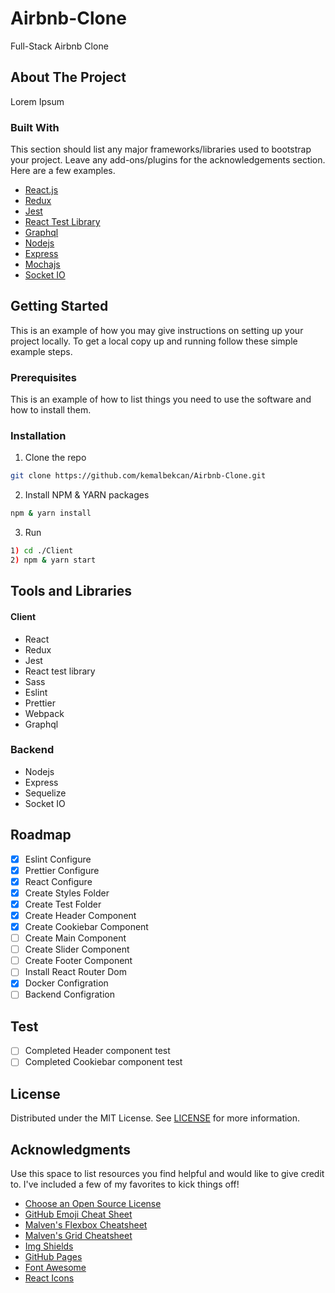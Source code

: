 # Airbnb-Clone

Full-Stack Airbnb Clone

## About The Project

Lorem Ipsum

### Built With

This section should list any major frameworks/libraries used to bootstrap your project. Leave any add-ons/plugins for the acknowledgements section. Here are a few examples.

- [React.js](https://reactjs.org/)
- [Redux](https://redux.js.org/)
- [Jest](https://jestjs.io/)
- [React Test Library](https://testing-library.com/docs/react-testing-library/intro/)
- [Graphql](https://graphql.org/)
- [Nodejs](https://nodejs.org/en/)
- [Express](https://expressjs.com/)
- [Mochajs](https://mochajs.org/)
- [Socket IO](https://socket.io/)

## Getting Started

This is an example of how you may give instructions on setting up your project locally.
To get a local copy up and running follow these simple example steps.

### Prerequisites

This is an example of how to list things you need to use the software and how to install them.

### Installation

1. Clone the repo

```sh
git clone https://github.com/kemalbekcan/Airbnb-Clone.git
```

2. Install NPM & YARN packages

```sh
npm & yarn install
```

3. Run

```sh
1) cd ./Client
2) npm & yarn start
```

## Tools and Libraries

#### Client

- React
- Redux
- Jest
- React test library
- Sass
- Eslint
- Prettier
- Webpack
- Graphql

### Backend

- Nodejs
- Express
- Sequelize
- Socket IO

## Roadmap

- [x] Eslint Configure<br />
- [x] Prettier Configure<br />
- [x] React Configure<br />
- [x] Create Styles Folder<br />
- [x] Create Test Folder<br />
- [x] Create Header Component<br />
- [x] Create Cookiebar Component<br />
- [ ] Create Main Component<br />
- [ ] Create Slider Component<br />
- [ ] Create Footer Component<br />
- [ ] Install React Router Dom<br />
- [x] Docker Configration<br />
- [ ] Backend Configration<br />

## Test

- [ ] Completed Header component test<br />
- [ ] Completed Cookiebar component test<br />

## License

Distributed under the MIT License. See [LICENSE](LICENSE) for more information.

## Acknowledgments

Use this space to list resources you find helpful and would like to give credit to. I've included a few of my favorites to kick things off!

- [Choose an Open Source License](https://choosealicense.com)
- [GitHub Emoji Cheat Sheet](https://www.webpagefx.com/tools/emoji-cheat-sheet)
- [Malven's Flexbox Cheatsheet](https://flexbox.malven.co/)
- [Malven's Grid Cheatsheet](https://grid.malven.co/)
- [Img Shields](https://shields.io)
- [GitHub Pages](https://pages.github.com)
- [Font Awesome](https://fontawesome.com)
- [React Icons](https://react-icons.github.io/react-icons/search)
